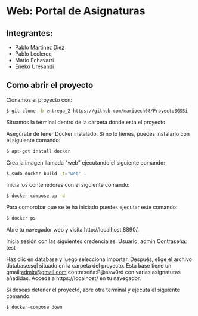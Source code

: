 # Web: Portal de Asignaturas

## Integrantes:

- Pablo Martinez Diez
- Pablo Leclercq
- Mario Echavarri
- Eneko Uresandi

## Como abrir el proyecto
Clonamos el proyecto con:
```bash
$ git clone -b entrega_2 https://github.com/marioech08/ProyectoSGSSi
```
Situamos la terminal dentro de la carpeta donde esta el proyecto.

Asegúrate de tener Docker instalado. Si no lo tienes, puedes instalarlo con el siguiente comando:
```bash
$ apt-get install docker
```

Crea la imagen llamada "web" ejecutando el siguiente comando:
```bash
$ sudo docker build -t="web" .
```

Inicia los contenedores con el siguiente comando:
```bash
$ docker-compose up -d
```
Para comprobar que se te ha iniciado puedes ejecutar este comando:
```bash
$ docker ps
```

Abre tu navegador web y visita http://localhost:8890/.

Inicia sesión con las siguientes credenciales:
    Usuario: admin
    Contraseña: test

Haz clic en database y luego selecciona importar. Después, elige el archivo database.sql situado en la carpeta del proyecto. Esta base tiene un gmail:admin@gmail.com contraseña:P@ssw0rd con varias asignaturas añadidas.
Accede a https://localhost/ en tu navegador.

Si deseas detener el proyecto, abre otra terminal y ejecuta el siguiente comando:
```bash
$ docker-compose down
```
